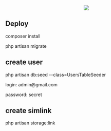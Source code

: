 <p align="center"><img src="https://laravel.com/assets/img/components/logo-laravel.svg"></p>

## Deploy
<p>composer install</p>
<p>php artisan migrate</p>
<h2>create user</h2>
<p>php artisan db:seed --class=UsersTableSeeder</p>
<p>login: admin@gmail.com</p>
<p>password: secret</p>
<h2>create simlink</h2>
<p>php artisan storage:link</p>


